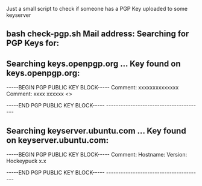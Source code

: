 Just a small script to check if someone has a PGP Key uploaded to some keyserver


bash check-pgp.sh 
Mail address: <Mail>
Searching for PGP Keys for: <Mail>
----------------------------------------
Searching keys.openpgp.org ...
Key found on keys.openpgp.org:
----------------------------------------
-----BEGIN PGP PUBLIC KEY BLOCK-----
Comment: xxxxxxxxxxxxxx
Comment: xxxx xxxxxx <<Mail>>

<Key>
-----END PGP PUBLIC KEY BLOCK-----
----------------------------------------



Searching keyserver.ubuntu.com ...
Key found on keyserver.ubuntu.com:
----------------------------------------
-----BEGIN PGP PUBLIC KEY BLOCK-----
Comment: Hostname: 
Version: Hockeypuck x.x

<Key>
-----END PGP PUBLIC KEY BLOCK-----
----------------------------------------
